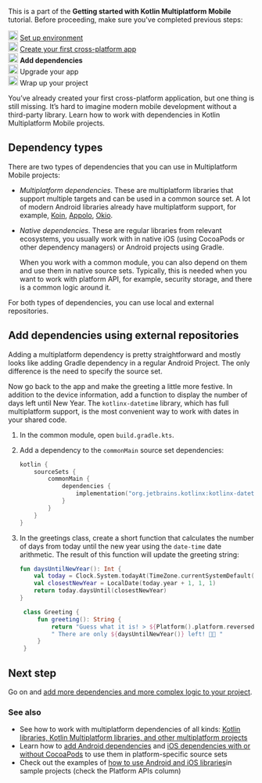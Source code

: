 [//]: # (title: Add dependencies to your project)

<microformat>
    <p>This is a part of the <strong>Getting started with Kotlin Multiplatform Mobile</strong> tutorial. Before proceeding, make sure you've completed previous steps:</p>
    <p><img src="icon-1-done.svg" width="20" alt="First step"/> <a href="multiplatform-mobile-setup.md">Set up environment</a><br/><img src="icon-2-done.svg" width="20" alt="Second step"/> <a href="multiplatform-mobile-create-first-app.md">Create your first cross-platform app</a><br/><img src="icon-3.svg" width="20" alt="Third step"/> <strong>Add dependencies</strong><br/><img src="icon-4-todo.svg" width="20" alt="Fourth step"/> Upgrade your app<br/><img src="icon-5-todo.svg" width="20" alt="Fifth step"/> Wrap up your project</p>
</microformat>

You’ve already created your first cross-platform application, but one thing is still missing. It’s hard to imagine
modern
mobile development without a third-party library. Learn how to work with dependencies in Kotlin Multiplatform Mobile
projects.

## Dependency types

There are two types of dependencies that you can use in Multiplatform Mobile projects:

* _Multiplatform dependencies_. These are multiplatform libraries that support multiple targets and can be used in a
  common
  source set. A lot of modern Android libraries already have multiplatform support, for
  example, [Koin](https://insert-koin.io/), [Appolo](https://www.apollographql.com/), [Okio](https://square.github.io/okio/).
* _Native dependencies_. These are regular libraries from relevant ecosystems, you usually work with in native iOS (using CocoaPods or other
  dependency managers) or Android projects using Gradle.

  When you work with a common module, you can also depend on them and use them in native source sets. Typically, this is
  needed when you want to work with platform API, for example, security storage, and there is a common logic around it.

For both types of dependencies, you can use local and external repositories.

## Add dependencies using external repositories

Adding a multiplatform dependency is pretty straightforward and mostly looks like adding Gradle dependency in a regular
Android Project. The only difference is the need to specify the source set.

Now go back to the app and make the greeting a little more festive. In addition to the device information, add a
function to display the number of days left until New Year. The `kotlinx-datetime` library, which has full multiplatform
support, is the most convenient way to work with dates in your shared code.

1. In the common module, open `build.gradle.kts`.
2. Add a dependency to the `commonMain` source set dependencies:

   ```kotlin
   kotlin {
       sourceSets {
           commonMain {
               dependencies {
                   implementation("org.jetbrains.kotlinx:kotlinx-datetime:0.3.2")
               }
           } 
       }
   }
   ```

3. In the greetings class, create a short function that calculates the number of days from today until the new year
   using the `date-time` date arithmetic. The result of this function will update the greeting string:

   ```kotlin
   fun daysUntilNewYear(): Int {
       val today = Clock.System.todayAt(TimeZone.currentSystemDefault())
       val closestNewYear = LocalDate(today.year + 1, 1, 1)
       return today.daysUntil(closestNewYear)
   }

    class Greeting {
        fun greeting(): String {
            return "Guess what it is! > ${Platform().platform.reversed()}!" +
            " There are only ${daysUntilNewYear()} left! 🎅🏼 "
        }
    }
   ```

## Next step

Go on and [add more dependencies and more complex logic to your project](multiplatform-mobile-update-app.md).

### See also

* See how to work with multiplatform dependencies of all
  kinds: [Kotlin libraries, Kotlin Multiplatform libraries, and other multiplatform projects](multiplatform-add-dependencies.md)
* Learn how to [add Android dependencies](multiplatform-mobile-android-dependencies.md)
  and [iOS dependencies with or without CocoaPods](multiplatform-mobile-ios-dependencies.md) to use them in
  platform-specific source sets
* Check out the examples of [how to use Android and iOS libraries](multiplatform-mobile-samples.md)in sample projects
  (check the Platform APIs column)